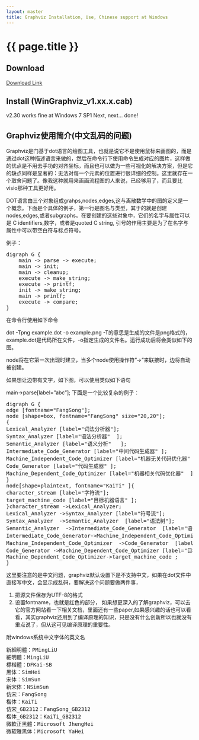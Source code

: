 ```yaml
---
layout: master
title: Graphviz Installation, Use, Chinese support at Windows
---
```

# {{ page.title }} #

## Download ##
[Download Link](http://www.graphviz.org/Download.php)

## Install (WinGraphviz_v1.xx.x.cab) ##
v2.30 works fine at Windows 7 SP1
Next, next... done!

## Graphviz使用简介(中文乱码的问题) ##  

Graphviz是门基于dot语言的绘图工具，也就是说它不是使用鼠标来画图的，而是通过dot这种描述语言来做的，然后在命令行下使用命令生成对应的图片，这样做的优点是不用去手功的对齐坐标，而且也可以做为一些可视化的解决方案，但是它的缺点同样是显著的：无法对每一个元素的位置进行很详细的控制。这里就存在一个取舍问题了。像我这种就用来画画流程图的人来说，已经够用了，而且要比visio那种工具更好用。

DOT语言由三个对象组成grahps,nodes,edges,这与离散数学中的图的定义是一个概念。下面是个具体的例子，第一行是图名与类型，其于的就是创建nodes,edges,或者subgraphs。在要创建的这些对象中，它们的名字与属性可以是 C identifiers,数字，或者是quoted C string, 引号的作用主要是为了在名字与属性中可以带空白符与标点符号。

例子：
<pre class="brush:dot">
digraph G {
	main -> parse -> execute;
	main -> init;
	main -> cleanup;
	execute -> make_string;
	execute -> printf;
	init -> make_string;
	main -> printf;
	execute -> compare;
}
</pre>
>
在命令行使用如下命令

dot -Tpng example.dot -o example.png
-T的意思是生成的文件是png格式的，example.dot是代码所在文件，-o指定生成的文件名。运行成功后将会类似如下的图。

node将在它第一次出现时建立，当多个node使用操作符”->”来联接时，边将自动被创建。

如果想让边带有文字，如下图，可以使用类似如下语句

main->parse[label=”abc”];
下面是一个比较复杂的例子：

<pre class="brush:dot">
digraph G {
edge [fontname="FangSong"];
node [shape=box, fontname="FangSong" size="20,20"];
{
Lexical_Analyzer [label="词法分析器"];
Syntax_Analyzer [label="语法分析器"  ];
Semantic_Analyzer [label="语义分析"   ];
Intermediate_Code_Generator [label="中间代码生成器" ];
Machine_Independent_Code_Optimizer [label="机器无关代码优化器"   ];
Code_Generator [label="代码生成器" ];
Machine_Dependent_Code_Optimizer [label="机器相关代码优化器"  ];
}
node[shape=plaintext, fontname="KaiTi" ]{
character_stream [label="字符流"];
target_machine_code [label="目标机器语言" ];
}character_stream ->Lexical_Analyzer;
Lexical_Analyzer ->Syntax_Analyzer [label="符号流"];
Syntax_Analyzer  ->Semantic_Analyzer  [label="语法树"];
Semantic_Analyzer  ->Intermediate_Code_Generator  [label="语法树"] ;
Intermediate_Code_Generator->Machine_Independent_Code_Optimizer  [label="中间表示形式"];
Machine_Independent_Code_Optimizer  ->Code_Generator  [label="中间表示形式"];
Code_Generator ->Machine_Dependent_Code_Optimizer [label="目标机器语言"];
Machine_Dependent_Code_Optimizer->target_machine_code ;
}
</pre>

这里要注意的是中文问题，graphviz默认设置下是不支持中文，如果在dot文件中直接写中文，会显示成乱码，要解决这个问题要做两件事，

1. 把源文件保存为UTF-8的格式
2. 设置fontname，也就是红色的部分，
如果想更深入的了解graphviz，可以去它的官方网站看一下相关文档，里面还有一些paper,如果感兴趣的话也可以看看，其实graphviz还用到了编译原理的知识，只是没有什么创新所以也就没有重点说了，但从这可见编译原理的重要性。

附windows系统中文字体的英文名
<pre class="brush:C">
新細明體：PMingLiU
細明體：MingLiU
標楷體：DFKai-SB
黑体：SimHei
宋体：SimSun
新宋体：NSimSun
仿宋：FangSong
楷体：KaiTi
仿宋_GB2312：FangSong_GB2312
楷体_GB2312：KaiTi_GB2312
微軟正黑體：Microsoft JhengHei
微软雅黑体：Microsoft YaHei
</pre>